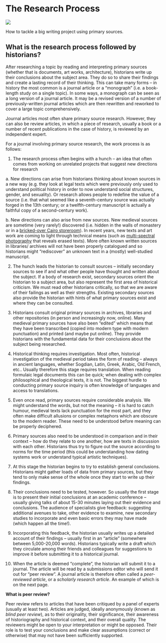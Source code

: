 # The Research Process

![](https://gblobscdn.gitbook.com/assets%2F-M4yKpPlPdQosdDQEEYo%2F-MFez_upihv5IdKp-g5h%2F-MFf-JNfnxwsBZWaV27t%2FThe%20Writing%20Process.JPG?alt=media&token=55213418-7799-4837-b156-116d5a9600ab)

How to tackle a big writing project using primary sources.

## What is the research process followed by historians? <a id="what-is-the-research-process-followed-by-historians"></a>

After researching a topic by reading and interpreting primary sources \(whether that is documents, art works, architecture\), historians write up their conclusions about the subject area. They do so to share their findings and create a lasting record of their thinking. This can take many forms – in history the most common is a journal article or a “monograph” \(i.e. a book-length study on a single topic\). In some ways, a monograph can be seen as a long version of a journal article. It may be a revised version of a number of previously-written journal articles which are then rewritten and reworked to cover a large topic comprehensively.

Journal articles most often share primary source research. However, they can also be review articles, in which a piece of research, usually a book or a number of recent publications in the case of history, is reviewed by an independent expert.

For a journal involving primary source research, the work process is as follows:

1. The research process often begins with a hunch – an idea that often comes from working on unrelated projects that suggest new directions for research

a. New directions can arise from historians thinking about known sources in a new way \(e.g. they look at legal texts which were previously only used to understand political history in order to now understand social structures, gender, and sexuality\). Or research allows people to redefine the value of a source \(i.e. that what seemed like a seventh-century source was actually forged in the 13th century; or a twelfth-century manuscript is actually a faithful copy of a second-century work\).

b. New directions can also arise from new sources. New medieval sources are sometime \(very rarely!\) discovered \(i.e. hidden in the walls of monastery or in a [bricked-over Cairo storeroom](https://cudl.lib.cam.ac.uk/collections/genizah/1)\). In recent years, new texts and art work are coming to light through technical means \(such as [multi-spectral photography](https://www.bbc.com/news/business-44144527) that reveals erased texts\). More often known written sources in libraries/ archives will not have been properly catalogued and so historians might “rediscover” an unknown text in a \(mostly\) well-studied manuscript.

2. The hunch leads the historian to consult sources – initially secondary sources to see if and what other people have thought and written about the subject. If a body of research exist, secondary sources orient the historian to a subject area, but also represent the first area of historical criticism. We must read other historians critically, so that we are aware of their failings as well as their strengths. Existing secondary sources also provide the historian with hints of what primary sources exist and where they can be consulted.

3. Historians consult original primary sources in archives, libraries and other repositories \(in person and increasingly now, online\). Many medieval primary sources have also been “edited” which means that they have been transcribed \(copied into modern type with modern punctuation\) and printed \(and maybe put online\). They provide historians with the fundamental data for their conclusions about the subject being researched.

4. Historical thinking requires investigation. Most often, historical investigation of the medieval period takes the form of reading – always in ancient languages, whether Sogdian, Latin, Greek, Arabic, Old French, etc.. Usually therefore this stage requires translation. When reading formulaic legal documents this can be quick; when dealing with complex philosophical and theological texts, it is not. The biggest hurdle to conducting primary source inquiry is often knowledge of languages and access to translations.

5. Even once read, primary sources require considerable analysis. We might understand the words, but not the meaning – it is hard to catch humour, medieval texts lack punctuation for the most part, and they often make difficult allusions or complex metaphors which are obscure to the modern reader. These need to be understood before meaning can be properly deciphered.

6. Primary sources also need to be understood in comparison and in their context – how do they relate to one another, how are texts in discussion with each other. Historians thus try to figure out the source according to norms for the time period \(this could be understanding how dating systems work or understand typical artistic techniques\).

7. At this stage the historian begins to try to establish general conclusions. Historians might gather loads of data from primary sources, but they tend to only make sense of the whole once they start to write up their findings.

8. Their conclusions need to be tested, however. So usually the first stage is to present their initial conclusions at an academic conference – usually giving talks of about 15-30 minutes laying out their evidence and conclusions. The audience of specialists give feedback: suggesting additional avenues to take, other evidence to examine, new secondary studies to incorporate and even basic errors they may have made \(which happen all the time!\).

9. Incorporating this feedback, the historian usually writes up a detailed account of their findings – usually first in an “article” \(somewhere between 5,000-20,000 words\). Historians typically write a draft which they circulate among their friends and colleagues for suggestions to improve it before submitting it to a historical journal.

10. When the article is deemed “complete”, the historian will submit it to a journal. The article will be read by a submissions editor who will send it out for “peer review”. A journal article is therefore often called a _peer-reviewed article_, or a _scholarly research article_. An example of which is on the next page.

**What is peer review?**

Peer review refers to articles that have been critiqued by a panel of experts \(usually at least two\). Articles are judged, ideally anonymously \(known as _blind peer review_\), as to their originality, their significance, their awareness of historiography and historical context, and their overall quality. The reviewers might be open to your interpretation or might be opposed. Their role is to test your conclusions and make clear assumptions \(correct or otherwise\) that may not have been sufficiently supported.


